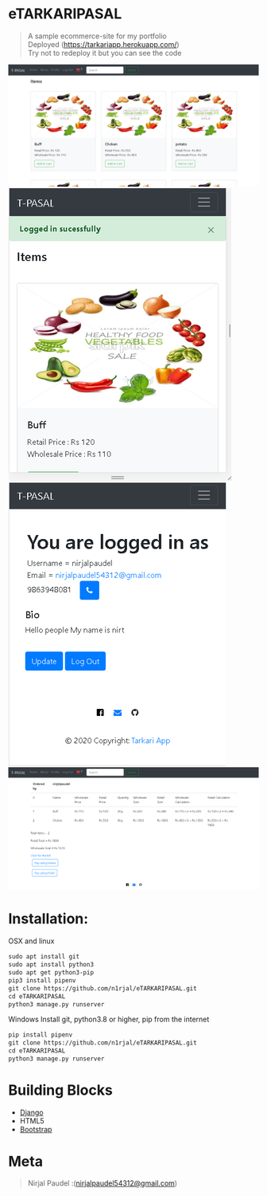 # eTARKARIPASAL
>A sample ecommerce-site for my portfolio<br>
>Deployed (https://tarkariapp.herokuapp.com/)<br>
>Try not to redeploy it but you can see the code

<img src="assets/screenshots/screenshot1.PNG"><br>
<img src="assets/screenshots/screenshot2.PNG">
<img src="assets/screenshots/screenshot4.PNG"><br>
<img src="assets/screenshots/screenshot3.PNG"><br>


# Installation:
OSX and linux
```terminal
sudo apt install git 
sudo apt install python3
sudo apt get python3-pip
pip3 install pipenv
git clone https://github.com/n1rjal/eTARKARIPASAL.git
cd eTARKARIPASAL
python3 manage.py runserver
```

Windows
Install git, python3.8 or higher, pip from the internet
```terminal
pip install pipenv
git clone https://github.com/n1rjal/eTARKARIPASAL.git
cd eTARKARIPASAL
python3 manage.py runserver
```

# Building Blocks
* [Django](https://github.com/django/django)
* HTML5
* [Bootstrap](https://github.com/twbs/bootstrap)

# Meta
> Nirjal Paudel :(nirjalpaudel54312@gmail.com)
